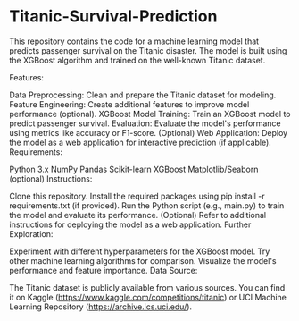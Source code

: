 # Titanic-Survival-Prediction
This repository contains the code for a machine learning model that predicts passenger survival on the Titanic disaster. The model is built using the XGBoost algorithm and trained on the well-known Titanic dataset.

Features:

Data Preprocessing: Clean and prepare the Titanic dataset for modeling.
Feature Engineering: Create additional features to improve model performance (optional).
XGBoost Model Training: Train an XGBoost model to predict passenger survival.
Evaluation: Evaluate the model's performance using metrics like accuracy or F1-score.
(Optional) Web Application: Deploy the model as a web application for interactive prediction (if applicable).
Requirements:

Python 3.x
NumPy
Pandas
Scikit-learn
XGBoost
Matplotlib/Seaborn (optional)
Instructions:

Clone this repository.
Install the required packages using pip install -r requirements.txt (if provided).
Run the Python script (e.g., main.py) to train the model and evaluate its performance.
(Optional) Refer to additional instructions for deploying the model as a web application.
Further Exploration:

Experiment with different hyperparameters for the XGBoost model.
Try other machine learning algorithms for comparison.
Visualize the model's performance and feature importance.
Data Source:

The Titanic dataset is publicly available from various sources. You can find it on Kaggle (https://www.kaggle.com/competitions/titanic) or UCI Machine Learning Repository (https://archive.ics.uci.edu/).
